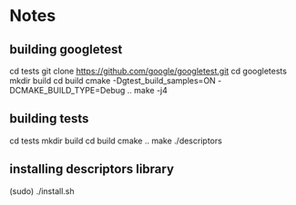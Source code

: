 # Notes

## building googletest
cd tests
git clone https://github.com/google/googletest.git
cd googletests
mkdir build 
cd build
cmake -Dgtest_build_samples=ON -DCMAKE_BUILD_TYPE=Debug ..
make -j4

## building tests
cd tests 
mkdir build
cd build
cmake ..
make 
./descriptors 

## installing descriptors library
(sudo) ./install.sh